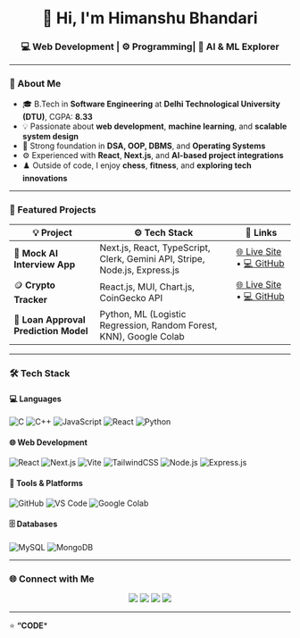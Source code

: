 <h1 align="center">👋 Hi, I'm Himanshu Bhandari</h1>
<h3 align="center">💻 Web Development | ⚙️ Programming| 🤖 AI & ML Explorer </h3>

---

### 🧠 About Me
- 🎓 B.Tech in **Software Engineering** at **Delhi Technological University (DTU)**, CGPA: **8.33**
- 💡 Passionate about **web development**, **machine learning**, and **scalable system design**
- 🧩 Strong foundation in **DSA, OOP, DBMS**, and **Operating Systems**
- ⚙️ Experienced with **React**, **Next.js**, and **AI-based project integrations**
- ♟️ Outside of code, I enjoy **chess**, **fitness**, and **exploring tech innovations**

---

### 🚀 Featured Projects

| 💡 Project | ⚙️ Tech Stack | 🔗 Links |
|-------------|---------------|----------|
| 🤖 **Mock AI Interview App** | Next.js, React, TypeScript, Clerk, Gemini API, Stripe, Node.js, Express.js | [🌐 Live Site](https://mock-interview-ai.vercel.app/sign-in) • [💻 GitHub](https://github.com/bhandari2003/Mock-AI-Interview) |
| 🪙 **Crypto Tracker** | React.js, MUI, Chart.js, CoinGecko API | [🌐 Live Site](https://kryptotracking.netlify.app/) • [💻 GitHub](https://github.com/bhandari2003/Crypto-Tracker) |
| 🧮 **Loan Approval Prediction Model** | Python, ML (Logistic Regression, Random Forest, KNN), Google Colab | |

---

### 🛠️ Tech Stack
#### 💻 Languages
![C](https://img.shields.io/badge/C-555555?style=for-the-badge&logo=c&logoColor=white)
![C++](https://img.shields.io/badge/C++-00599C?style=for-the-badge&logo=cplusplus&logoColor=white)
![JavaScript](https://img.shields.io/badge/JavaScript-F7E017?style=for-the-badge&logo=javascript&logoColor=black)
![React](https://img.shields.io/badge/React-20232A?style=for-the-badge&logo=react&logoColor=61DAFB)
![Python](https://img.shields.io/badge/Python-3776AB?style=for-the-badge&logo=python&logoColor=white)

#### 🌐 Web Development
![React](https://img.shields.io/badge/React-20232A?style=for-the-badge&logo=react&logoColor=61DAFB)
![Next.js](https://img.shields.io/badge/Next.js-000000?style=for-the-badge&logo=nextdotjs&logoColor=white)
![Vite](https://img.shields.io/badge/Vite-646CFF?style=for-the-badge&logo=vite&logoColor=white)
![TailwindCSS](https://img.shields.io/badge/Tailwind_CSS-38B2AC?style=for-the-badge&logo=tailwind-css&logoColor=white)
![Node.js](https://img.shields.io/badge/Node.js-339933?style=for-the-badge&logo=nodedotjs&logoColor=white)
![Express.js](https://img.shields.io/badge/Express.js-000000?style=for-the-badge&logo=express&logoColor=white)

#### 🧰 Tools & Platforms
![GitHub](https://img.shields.io/badge/GitHub-171515?style=for-the-badge&logo=github&logoColor=white)
![VS Code](https://img.shields.io/badge/VS_Code-0078D4?style=for-the-badge&logo=visualstudiocode&logoColor=white)
![Google Colab](https://img.shields.io/badge/Google_Colab-F9AB00?style=for-the-badge&logo=googlecolab&logoColor=white)

#### 🗄️ Databases
![MySQL](https://img.shields.io/badge/MySQL-005C84?style=for-the-badge&logo=mysql&logoColor=white)
![MongoDB](https://img.shields.io/badge/MongoDB-4EA94B?style=for-the-badge&logo=mongodb&logoColor=white)

---

### 🌐 Connect with Me
<p align="center">
  <a href="mailto:bhandarihimanshu454@gmail.com"><img src="https://img.shields.io/badge/Gmail-D14836?style=for-the-badge&logo=gmail&logoColor=white"/></a>
  <a href="https://www.linkedin.com/in/himanshu-bhandari-885932225/"><img src="https://img.shields.io/badge/LinkedIn-0077B5?style=for-the-badge&logo=linkedin&logoColor=white"/></a>
  <a href="https://github.com/bhandari2003"><img src="https://img.shields.io/badge/GitHub-171515?style=for-the-badge&logo=github&logoColor=white"/></a>
  <a href="https://leetcode.com/u/bhandari_himanshu/"><img src="https://img.shields.io/badge/LeetCode-FFA116?style=for-the-badge&logo=leetcode&logoColor=white"/></a>
</p>

---

⭐ **“CODE***
      
